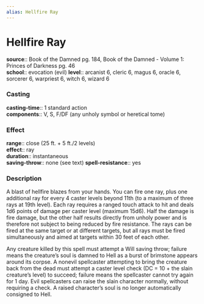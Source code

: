```yaml
---
alias: Hellfire Ray
---
```


# Hellfire Ray 

**source**:: Book of the Damned pg. 184, Book of the Damned - Volume 1: Princes of Darkness pg. 46  
**school**:: evocation (evil)
**level**:: arcanist 6, cleric 6, magus 6, oracle 6, sorcerer 6, warpriest 6, witch 6, wizard 6

### Casting 

**casting-time**:: 1 standard action  
**components**:: V, S, F/DF (any unholy symbol or heretical tome)

### Effect 

**range**:: close (25 ft. + 5 ft./2 levels)  
**effect**:: ray  
**duration**:: instantaneous  
**saving-throw**:: none (see text)
**spell-resistance**:: yes

### Description 

A blast of hellfire blazes from your hands. You can fire one ray, plus one additional ray for every 4 caster levels beyond 11th (to a maximum of three rays at 19th level). Each ray requires a ranged touch attack to hit and deals 1d6 points of damage per caster level (maximum 15d6). Half the damage is fire damage, but the other half results directly from unholy power and is therefore not subject to being reduced by fire resistance. The rays can be fired at the same target or at different targets, but all rays must be fired simultaneously and aimed at targets within 30 feet of each other.  
  
Any creature killed by this spell must attempt a Will saving throw; failure means the creature’s soul is damned to Hell as a burst of brimstone appears around its corpse. A nonevil spellcaster attempting to bring the creature back from the dead must attempt a caster level check (DC = 10 + the slain creature’s level) to succeed; failure means the spellcaster cannot try again for 1 day. Evil spellcasters can raise the slain character normally, without requiring a check. A raised character’s soul is no longer automatically consigned to Hell.
